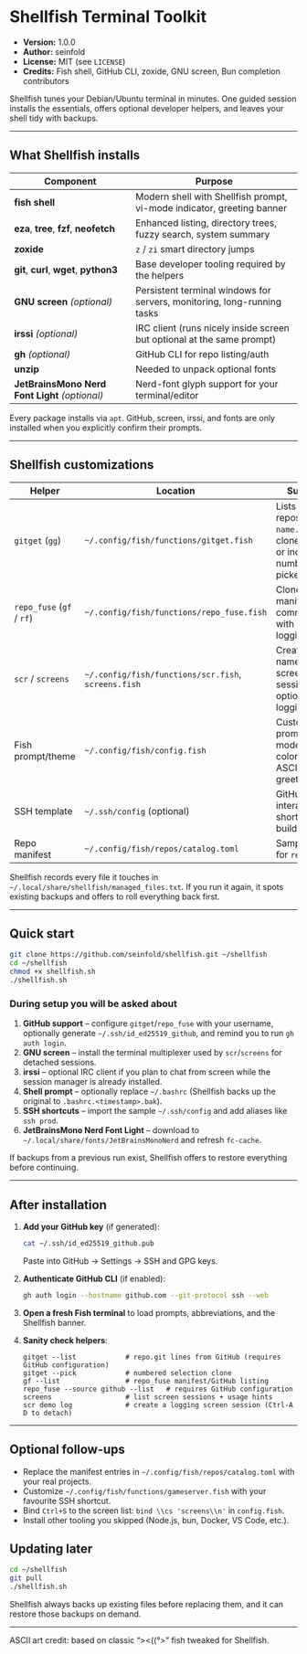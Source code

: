 # Shellfish Terminal Toolkit

- **Version:** 1.0.0
- **Author:** seinfold
- **License:** MIT (see `LICENSE`)
- **Credits:** Fish shell, GitHub CLI, zoxide, GNU screen, Bun completion contributors

Shellfish tunes your Debian/Ubuntu terminal in minutes. One guided session installs the essentials, offers optional developer helpers, and leaves your shell tidy with backups.

---

## What Shellfish installs

| Component | Purpose |
|-----------|---------|
| **fish shell** | Modern shell with Shellfish prompt, vi-mode indicator, greeting banner |
| **eza**, **tree**, **fzf**, **neofetch** | Enhanced listing, directory trees, fuzzy search, system summary |
| **zoxide** | `z` / `zi` smart directory jumps |
| **git**, **curl**, **wget**, **python3** | Base developer tooling required by the helpers |
| **GNU screen** *(optional)* | Persistent terminal windows for servers, monitoring, long-running tasks |
| **irssi** *(optional)* | IRC client (runs nicely inside screen but optional at the same prompt) |
| **gh** *(optional)* | GitHub CLI for repo listing/auth |
| **unzip** | Needed to unpack optional fonts |
| **JetBrainsMono Nerd Font Light** *(optional)* | Nerd-font glyph support for your terminal/editor |

Every package installs via `apt`. GitHub, screen, irssi, and fonts are only installed when you explicitly confirm their prompts.

---

## Shellfish customizations

| Helper | Location | Summary |
|--------|----------|---------|
| `gitget` (`gg`) | `~/.config/fish/functions/gitget.fish` | Lists GitHub repos as `name.git`, clone by name or index, numbered picker |
| `repo_fuse` (`gf` / `rf`) | `~/.config/fish/functions/repo_fuse.fish` | Clone + run manifest setup commands with logging/history |
| `scr` / `screens` | `~/.config/fish/functions/scr.fish`, `screens.fish` | Create/attach named GNU screen sessions with optional logging |
| Fish prompt/theme | `~/.config/fish/config.fish` | Custom prompt, vi-mode badge, color scheme, ASCII shellfish greeting |
| SSH template | `~/.ssh/config` (optional) | GitHub entry + interactive shortcut builder |
| Repo manifest | `~/.config/fish/repos/catalog.toml` | Sample entries for `repo_fuse` |

Shellfish records every file it touches in `~/.local/share/shellfish/managed_files.txt`. If you run it again, it spots existing backups and offers to roll everything back first.

---

## Quick start

```bash
git clone https://github.com/seinfold/shellfish.git ~/shellfish
cd ~/shellfish
chmod +x shellfish.sh
./shellfish.sh
```

### During setup you will be asked about

1. **GitHub support** – configure `gitget`/`repo_fuse` with your username, optionally generate `~/.ssh/id_ed25519_github`, and remind you to run `gh auth login`.
2. **GNU screen** – install the terminal multiplexer used by `scr`/`screens` for detached sessions.
3. **irssi** – optional IRC client if you plan to chat from screen while the session manager is already installed.
4. **Shell prompt** – optionally replace `~/.bashrc` (Shellfish backs up the original to `.bashrc.<timestamp>.bak`).
5. **SSH shortcuts** – import the sample `~/.ssh/config` and add aliases like `ssh prod`.
6. **JetBrainsMono Nerd Font Light** – download to `~/.local/share/fonts/JetBrainsMonoNerd` and refresh `fc-cache`.

If backups from a previous run exist, Shellfish offers to restore everything before continuing.

---

## After installation

1. **Add your GitHub key** (if generated):
   ```bash
   cat ~/.ssh/id_ed25519_github.pub
   ```
   Paste into GitHub → Settings → SSH and GPG keys.

2. **Authenticate GitHub CLI** (if enabled):
   ```bash
   gh auth login --hostname github.com --git-protocol ssh --web
   ```

3. **Open a fresh Fish terminal** to load prompts, abbreviations, and the Shellfish banner.

4. **Sanity check helpers**:
   ```fish
   gitget --list            # repo.git lines from GitHub (requires GitHub configuration)
   gitget --pick            # numbered selection clone
   gf --list                # repo_fuse manifest/GitHub listing
   repo_fuse --source github --list   # requires GitHub configuration
   screens                  # list screen sessions + usage hints
   scr demo log             # create a logging screen session (Ctrl-A D to detach)
   ```

---

## Optional follow-ups

- Replace the manifest entries in `~/.config/fish/repos/catalog.toml` with your real projects.
- Customize `~/.config/fish/functions/gameserver.fish` with your favourite SSH shortcut.
- Bind `Ctrl+S` to the screen list: `bind \\cs 'screens\\n'` in `config.fish`.
- Install other tooling you skipped (Node.js, bun, Docker, VS Code, etc.).

## Updating later

```bash
cd ~/shellfish
git pull
./shellfish.sh
```

Shellfish always backs up existing files before replacing them, and it can restore those backups on demand.

---

ASCII art credit: based on classic “><((°>” fish tweaked for Shellfish.
